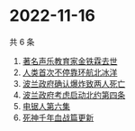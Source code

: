 # 2022-11-16

共 6 条

<!-- BEGIN ZHIHUSEARCH -->
<!-- 最后更新时间 Wed Nov 16 2022 13:07:27 GMT+0800 (China Standard Time) -->
1. [著名声乐教育家金铁霖去世](https://www.zhihu.com/search?q=著名声乐教育家金铁霖去世)
1. [人类首次不停靠环航北冰洋](https://www.zhihu.com/search?q=人类首次不停靠环航北冰洋)
1. [波兰政府确认爆炸致两人死亡](https://www.zhihu.com/search?q=波兰政府确认爆炸致两人死亡)
1. [波兰政府考虑启动北约第四条](https://www.zhihu.com/search?q=波兰政府考虑启动北约第四条)
1. [电锯人第六集](https://www.zhihu.com/search?q=电锯人第六集)
1. [死神千年血战篇更新](https://www.zhihu.com/search?q=死神千年血战篇更新)
<!-- END ZHIHUSEARCH -->
